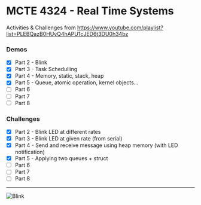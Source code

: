 # MCTE 4324 - Real Time Systems

Activities & Challenges from https://www.youtube.com/playlist?list=PLEBQazB0HUyQ4hAPU1cJED6t3DU0h34bz
### Demos
- [x] Part 2 - Blink
- [x] Part 3 - Task Schedulling
- [x] Part 4 - Memory, static, stack, heap
- [x] Part 5 - Queue, atomic operation, kernel objects...
- [ ] Part 6
- [ ] Part 7
- [ ] Part 8

### Challenges
- [x] Part 2 - Blink LED at different rates
- [x] Part 3 - Blink LED at given rate (from serial)
- [x] Part 4 - Send and receive message using heap memory (with LED notification)
- [x] Part 5 - Applying two queues + struct
- [ ] Part 6
- [ ] Part 7
- [ ] Part 8
---
![Blink](https://user-images.githubusercontent.com/39882376/111452481-88a9e800-874d-11eb-82bc-adde84f4ccc6.gif)
